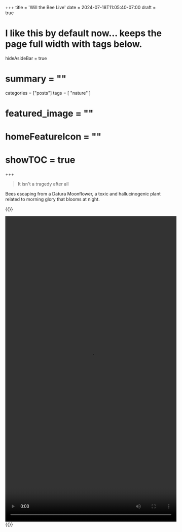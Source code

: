 +++
title = 'Will the Bee Live'
date = 2024-07-18T11:05:40-07:00
draft = true
# I like this by default now... keeps the page full width with tags below.
hideAsideBar = true
# summary = ""
categories = ["posts"]
tags = [
  "nature"
  ]
# featured_image = ""
# homeFeatureIcon = ""
# showTOC = true
+++

> It isn't a tragedy after all

Bees escaping from a Datura Moonflower, a toxic and hallucinogenic plant related to morning glory that blooms at night.

<!--more-->

{{<pass >}}
<div style="text-align:center;margin: 0 auto;">
  <video style="width:540px;height:960px;" controls>
    <source src="2024-07-16 20.02.15.mp4" type="video/mp4">
  </video>
</div>
{{</ pass >}}
